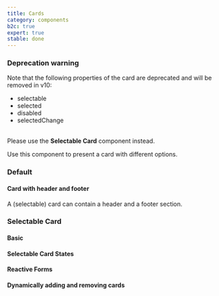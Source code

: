 ```yaml
---
title: Cards
category: components
b2c: true
expert: true
stable: done
---
```

<div class="docs-deprecation-warning">
  <h3>Deprecation warning</h3>
  Note that the following properties of the card are deprecated and will be removed in v10:
  <ul class="nx-margin-left-3m">
     <li>selectable</li>
     <li>selected</li>
     <li>disabled</li>
     <li>selectedChange</li>
  </ul>
  <br>
  Please use the <strong>Selectable Card</strong> component instead.
</div>

Use this component to present a card with different options.

### Default

<!-- example(card) -->

#### Card with header and footer
A (selectable) card can contain a header and a footer section.

<!-- example(card-header-footer) -->

### Selectable Card

#### Basic

<!-- example(selectable-card-basic) -->

#### Selectable Card States

<!-- example(selectable-card-states) -->

#### Reactive Forms

<!-- example(selectable-card-reactive) -->

#### Dynamically adding and removing cards

<!-- example(selectable-card-dynamic) -->
